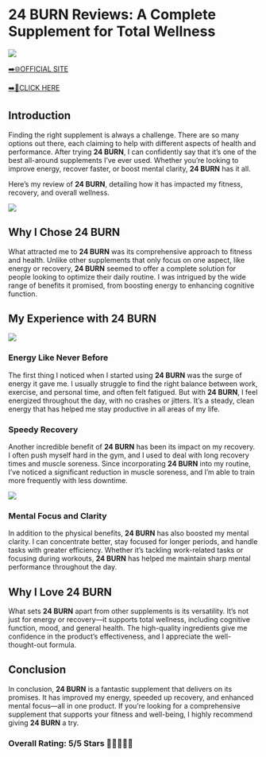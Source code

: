 # **24 BURN Reviews**: A Complete Supplement for Total Wellness

[![](https://static.vecteezy.com/system/resources/thumbnails/019/896/014/small/buy-now-gradient-button-with-cart-symbol-buy-now-illustration-png.png)](https://edetoop.top/lander/sugarpreland-1/24burn.html) 

[➡️🌐OFFICIAL SITE](https://edetoop.top/lander/sugarpreland-1/24burn.html) 

[➡️🔗CLICK HERE](https://edetoop.top/lander/sugarpreland-1/24burn.html) 


## Introduction

Finding the right supplement is always a challenge. There are so many options out there, each claiming to help with different aspects of health and performance. After trying **24 BURN**, I can confidently say that it’s one of the best all-around supplements I’ve ever used. Whether you’re looking to improve energy, recover faster, or boost mental clarity, **24 BURN** has it all.

Here’s my review of **24 BURN**, detailing how it has impacted my fitness, recovery, and overall wellness.

[![](https://wallpapers.com/images/hd/red-order-now-button-udg4jcj4arvn8b0n-2.png)](https://edetoop.top/lander/sugarpreland-1/24burn.html)  

## Why I Chose **24 BURN**

What attracted me to **24 BURN** was its comprehensive approach to fitness and health. Unlike other supplements that only focus on one aspect, like energy or recovery, **24 BURN** seemed to offer a complete solution for people looking to optimize their daily routine. I was intrigued by the wide range of benefits it promised, from boosting energy to enhancing cognitive function.

## My Experience with **24 BURN**

[![](https://static.vecteezy.com/system/resources/thumbnails/019/896/014/small/buy-now-gradient-button-with-cart-symbol-buy-now-illustration-png.png)](https://edetoop.top/lander/sugarpreland-1/24burn.html)

### Energy Like Never Before

The first thing I noticed when I started using **24 BURN** was the surge of energy it gave me. I usually struggle to find the right balance between work, exercise, and personal time, and often felt fatigued. But with **24 BURN**, I feel energized throughout the day, with no crashes or jitters. It’s a steady, clean energy that has helped me stay productive in all areas of my life.

### Speedy Recovery

Another incredible benefit of **24 BURN** has been its impact on my recovery. I often push myself hard in the gym, and I used to deal with long recovery times and muscle soreness. Since incorporating **24 BURN** into my routine, I’ve noticed a significant reduction in muscle soreness, and I’m able to train more frequently with less downtime.

[![](https://wallpapers.com/images/hd/red-order-now-button-udg4jcj4arvn8b0n-2.png)](https://edetoop.top/lander/sugarpreland-1/24burn.html)  

### Mental Focus and Clarity

In addition to the physical benefits, **24 BURN** has also boosted my mental clarity. I can concentrate better, stay focused for longer periods, and handle tasks with greater efficiency. Whether it’s tackling work-related tasks or focusing during workouts, **24 BURN** has helped me maintain sharp mental performance throughout the day.

## Why I Love **24 BURN**

What sets **24 BURN** apart from other supplements is its versatility. It’s not just for energy or recovery—it supports total wellness, including cognitive function, mood, and general health. The high-quality ingredients give me confidence in the product’s effectiveness, and I appreciate the well-thought-out formula.

## Conclusion

In conclusion, **24 BURN** is a fantastic supplement that delivers on its promises. It has improved my energy, speeded up recovery, and enhanced mental focus—all in one product. If you’re looking for a comprehensive supplement that supports your fitness and well-being, I highly recommend giving **24 BURN** a try.

### Overall Rating: 5/5 Stars 🌟🌟🌟🌟🌟
